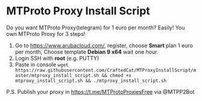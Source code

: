 # MTProto Proxy Install Script

Do you want MTProto Proxy(telegram) for 1 euro per month? Easily! 
You own MTProto Proxy for 3 steps!

1. Go to https://www.arubacloud.com/, register, choose **Smart** plan 1 euro per month, Choose template **Debian 9 x64** wait one hour.
2. Login SSH with **root** (e.g. PUTTY)
3. Paste in console `wget https://raw.githubusercontent.com/CraftedCat/MTProxyInstallScript/master/mtproxy_install_script.sh && chmod +x mtproxy_install_script.sh && ./mtproxy_install_script.sh`

P.S. Publish your proxy in https://t.me/MTProtoProxiesFree via @MTPP2Bot
